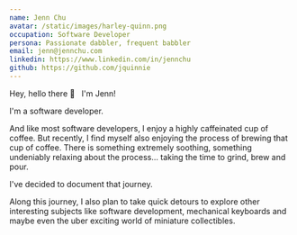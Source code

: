 ```yaml
---
name: Jenn Chu
avatar: /static/images/harley-quinn.png
occupation: Software Developer
persona: Passionate dabbler, frequent babbler
email: jenn@jennchu.com
linkedin: https://www.linkedin.com/in/jennchu
github: https://github.com/jquinnie
---
```


Hey, hello there 👋 &nbsp; I'm Jenn!

I'm a software developer.

And like most software developers, I enjoy a highly caffeinated cup of coffee. But recently, I find myself also enjoying the process of brewing that cup of coffee. There is something extremely soothing, something undeniably relaxing about the process... taking the time to grind, brew and pour.

I've decided to document that journey.

Along this journey, I also plan to take quick detours to explore other interesting subjects like software development, mechanical keyboards and maybe even the uber exciting world of miniature collectibles.
